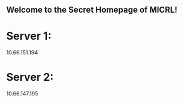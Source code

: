## Welcome to the Secret Homepage of MICRL!
# Server 1:
10.66.151.194
# Server 2:
10.66.147.195








